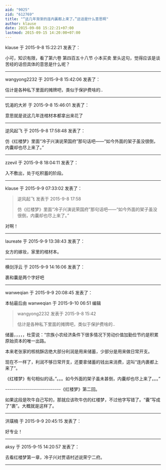 ```yaml
---
aid: "9025"
zid: "612769"
title: "“这几年渐渐的连内裏都上来了。”这话是什么意思啊"
author: klause
date: 2015-09-08 15:22:21+07:00
lastmod: 2015-09-15 14:20:00+07:00
---
```


klause 于 2015-9-8 15:22:21 发表了：

小可，知识有限，看了第六卷 第四百五十八节 小本买卖 里头这句，觉得应该是谈苦经的话但具体的意思是什么呢？

---

wangyong2232 于 2015-9-8 15:42:06 发表了：

估计是各种私下里面的摊牌吧，类似于保护费啥的..

---

饥渴的大斧 于 2015-9-8 15:46:01 发表了：

意思就是说这几年连棺材本都拿出来花了

---

逆风起飞 于 2015-9-8 17:58:48 发表了：

仿《红楼梦》里面“冷子兴演说荣国府”那句话吧——“如今外面的架子虽没很倒，内囊却也尽上来了。”

---

zzevil 于 2015-9-8 18:04:11 发表了：

入不敷出，处于吃积蓄的阶段。

---

klause 于 2015-9-9 07:33:02 发表了：

> 逆风起飞 发表于 2015-9-8 17:58
>
> 仿《红楼梦》里面“冷子兴演说荣国府”那句话吧——“如今外面的架子虽没很倒，内囊却也尽上来了。”

对啊！

---

laureate 于 2015-9-9 13:38:43 发表了：

女方的嫁妆，家里的棺材本。

---

横剑浮云 于 2015-9-9 14:16:06 发表了：

裹和囊是两个字好吧

---

wanweqian 于 2015-9-9 20:08:45 发表了：

本帖最后由 wanweqian 于 2015-9-10 06:51 编辑

> wangyong2232 发表于 2015-9-8 15:42
>
> 估计是各种私下里面的摊牌吧，类似于保护费啥的..

储蓄，，，，，杜雯说：“宗族小农经济条件下很多情况下劳动价值加勤俭节约是积累原始资本的唯一出路。

本来老张家的核桃酥店绝大部分利润是用来储蓄，少部分是用来做日常开支。

现在不一样了，利润不够日常开支，还要拿储蓄的钱出来消费，这叫“连内裹都上来了”。

《红楼梦》有句相似的话。”。。。如今外面的架子虽未甚倒，内囊却也尽上来了。。。”

----------------------------《红楼梦》第二回。

如果这段是吹牛自己写的，那就应该吹牛仿的红楼梦，不过他字写错了。“囊”写成了“裹”。大概就是这样了。

---

洪璜楠 于 2015-9-9 20:45:15 发表了：

好专业！

---

aksy 于 2015-9-15 14:20:57 发表了：

去看红楼梦第一章，冷子兴对贾语村述说荣宁二府。

---
